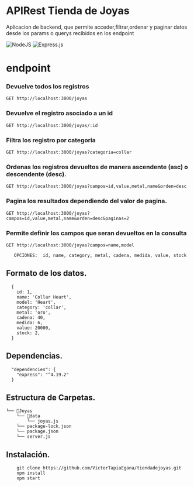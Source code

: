 # APIRest Tienda de Joyas

Aplicacion de backend, que permite acceder,filtrar,ordenar y paginar datos desde los params o querys recibidos en los endpoint

![NodeJS](https://img.shields.io/badge/node.js-6DA55F?style=for-the-badge&logo=node.js&logoColor=white)
![Express.js](https://img.shields.io/badge/express.js-%23404d59.svg?style=for-the-badge&logo=express&logoColor=%2361DAFB)

# endpoint
### Devuelve todos los registros
```
GET http://localhost:3000/joyas

```
### Devuelve el registro asociado a un id
```
GET http://localhost:3000/joyas/:id
```
### Filtra los registro por categoria
```
GET http://localhost:3000/joyas?categoria=collar
```
### Ordenas los registros devueltos de manera ascendente (asc) o descendente (desc).
```
GET http://localhost:3000/joyas?campos=id,value,metal,name&orden=desc
```
### Pagina los resultados dependiendo del valor de pagina.
```
GET http://localhost:3000/joyas?campos=id,value,metal,name&orden=desc&paginas=2
```
### Permite definir los campos que seran devueltos en la consulta
```
GET http://localhost:3000/joyas?campos=name,model

   OPCIONES:  id, name, category, metal, cadena, medida, value, stock

```

## Formato de los datos.
```
  {
    id: 1,
    name: 'Collar Heart',
    model: 'Heart',
    category: 'collar',
    metal: 'oro',
    cadena: 40,
    medida: 6,
    value: 20000,
    stock: 2,
  }
```





## Dependencias.

```
  "dependencies": {  
    "express": "^4.19.2"
  }
```

## Estructura de Carpetas.

```
└── 📁Joyas    
    └── 📁data
        └── joyas.js
    └── package-lock.json
    └── package.json    
    └── server.js
```

## Instalación.

```
    git clone https://github.com/VictorTapiaEgana/tiendadejoyas.git
    npm install
    npm start

```